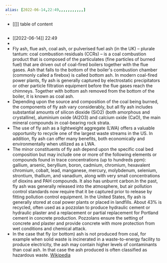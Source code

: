 ```yaml
---
alias: [2022-06-14,22:49,,,,,,,,,,,]
---
```

- [[]]
table of content
```toc
```

- [[2022-06-14]] 22:49
- 
- Fly ash, flue ash, coal ash, or pulverised fuel ash (in the UK) –  plurale tantum: coal combustion residuals (CCRs) – is a coal combustion product that is composed of the particulates (fine particles of burned fuel) that are driven out of coal-fired boilers together with the flue gases. Ash that falls to the bottom of the boiler's combustion chamber (commonly called a firebox) is called bottom ash. In modern coal-fired power plants, fly ash is generally captured by electrostatic precipitators or other particle filtration equipment before the flue gases reach the chimneys. Together with bottom ash removed from the bottom of the boiler, it is known as coal ash.
- Depending upon the source and composition of the coal being burned, the components of fly ash vary considerably, but all fly ash includes substantial amounts of silicon dioxide (SiO2) (both amorphous and crystalline), aluminium oxide (Al2O3) and calcium oxide (CaO), the main mineral compounds in coal-bearing rock strata.
- The use of fly ash as a lightweight aggregate (LWA) offers a valuable opportunity to recycle one of the largest waste streams in the US. In addition, fly ash can offer many benefits, both economically and environmentally when utilized as a LWA.
- The minor constituents of fly ash depend upon the specific coal bed composition but may include one or more of the following elements or compounds found in trace concentrations (up to hundreds ppm): gallium, arsenic, beryllium, boron, cadmium, chromium, hexavalent chromium, cobalt, lead, manganese, mercury, molybdenum, selenium, strontium, thallium, and vanadium, along with very small concentrations of dioxins and PAH compounds. It also has unburnt carbon.In the past, fly ash was generally released into the atmosphere, but air pollution control standards now require that it be captured prior to release by fitting pollution control equipment. In the United States, fly ash is generally stored at coal power plants or placed in landfills. About 43% is recycled, often used as a pozzolan to produce hydraulic cement or hydraulic plaster and a replacement or partial replacement for Portland cement in concrete production. Pozzolans ensure the setting of concrete and plaster and provide concrete with more protection from wet conditions and chemical attack.
- In the case that fly (or bottom) ash is not produced from coal, for example when solid waste is incinerated in a waste-to-energy facility to produce electricity, the ash may contain higher levels of contaminants than coal ash. In that case the ash produced is often classified as hazardous waste.
[Wikipedia](https://en.wikipedia.org/wiki/Fly%20ash)